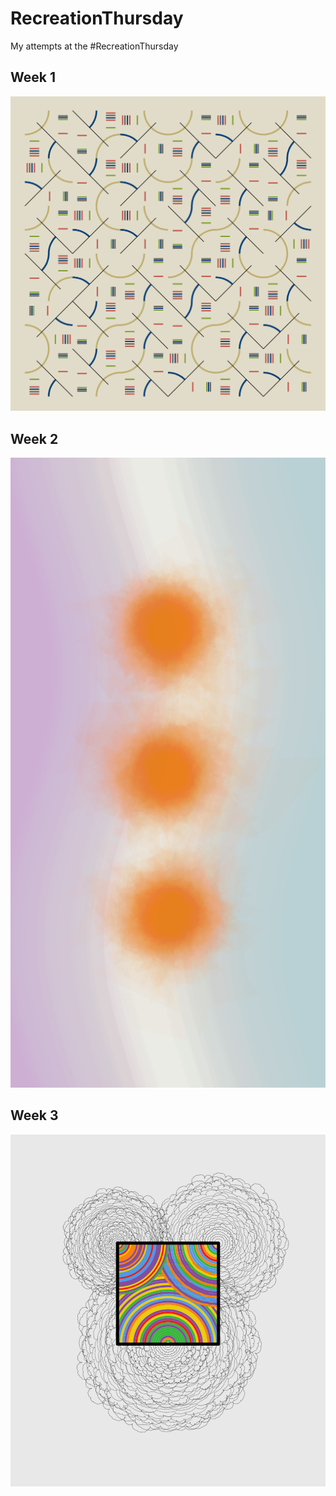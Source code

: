 # RecreationThursday
My attempts at the #RecreationThursday

## Week 1

![](week01/final.png)

## Week 2

![](week02/final.png)

## Week 3

![](week03/final.png)